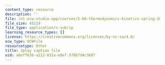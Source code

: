 ```yaml
---
content_type: resource
description: ''
file: /ol-ocw-studio-app/courses/5-60-thermodynamics-kinetics-spring-2008/a6eff63ba212831ae8ef570b7d4c3687_U2BNmEnry6E.srt
file_size: 45219
file_type: application/x-subrip
learning_resource_types: []
license: https://creativecommons.org/licenses/by-nc-sa/4.0/
ocw_type: OCWFile
resourcetype: Other
title: 3play caption file
uid: a6eff63b-a212-831a-e8ef-570b7d4c3687
---
```

